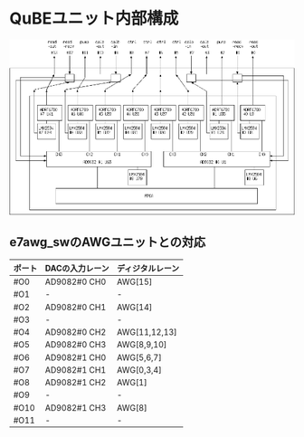# QuBEユニット内部構成

![信号送受信フロー](unit.png)

## e7awg_swのAWGユニットとの対応

| ポート | DACの入力レーン | ディジタルレーン |
| ----- | ------------- |------------- |
|  #O0  | AD9082#0 CH0  | AWG[15]       |
|  #O1  | -             | -             |
|  #O2  | AD9082#0 CH1  | AWG[14]       |
|  #O3  | -             | -             |
|  #O4  | AD9082#0 CH2  | AWG[11,12,13] |
|  #O5  | AD9082#0 CH3  | AWG[8,9,10]   |
|  #O6  | AD9082#1 CH0  | AWG[5,6,7]    |
|  #O7  | AD9082#1 CH1  | AWG[0,3,4]    |
|  #O8  | AD9082#1 CH2  | AWG[1]        |
|  #O9  | -             | -             |
|  #O10 | AD9082#1 CH3  | AWG[8]        |
|  #O11 | -             | -             |

